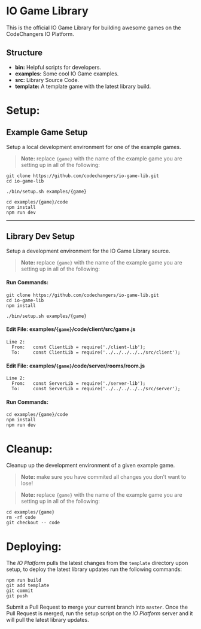 # IO Game Library

This is the official IO Game Library for building awesome games on the CodeChangers IO Platform.

## Structure

- **bin:** Helpful scripts for developers.
- **examples:** Some cool IO Game examples.
- **src:** Library Source Code.
- **template:** A template game with the latest library build.

# Setup:

## Example Game Setup

Setup a local development environment for one of the example games.

> **Note:** replace `{game}` with the name of the example game you are setting up in all of the following:

```
git clone https://github.com/codechangers/io-game-lib.git
cd io-game-lib

./bin/setup.sh examples/{game}

cd examples/{game}/code
npm install
npm run dev
```

---

## Library Dev Setup

Setup a development environment for the IO Game Library source.

> **Note:** replace `{game}` with the name of the example game you are setting up in all of the following:

#### **Run Commands:**

```
git clone https://github.com/codechangers/io-game-lib.git
cd io-game-lib
npm install

./bin/setup.sh examples/{game}
```

#### **Edit File:** examples/`{game}`/code/client/src/game.js

```
Line 2:
  From:   const ClientLib = require('./client-lib');
  To:     const ClientLib = require('../../../../../src/client');
```

#### **Edit File:** examples/`{game}`/code/server/rooms/room.js

```
Line 2:
  From:   const ServerLib = require('./server-lib');
  To:     const ServerLib = require('../../../../../src/server');
```

#### **Run Commands:**

```
cd examples/{game}/code
npm install
npm run dev
```

# Cleanup:

Cleanup up the development environment of a given example game.

> **Note:** make sure you have commited all changes you don't want to lose!

> **Note:** replace `{game}` with the name of the example game you are setting up in all of the following:

```
cd examples/{game}
rm -rf code
git checkout -- code
```

# Deploying:

The _IO Platform_ pulls the latest changes from the `template` directory upon setup, to deploy the latest library updates run the following commands:

```
npm run build
git add template
git commit
git push
```

Submit a Pull Request to merge your current branch into `master`. Once the Pull Request is merged, run the setup script on the _IO Platform_ server and it will pull the latest library updates.

